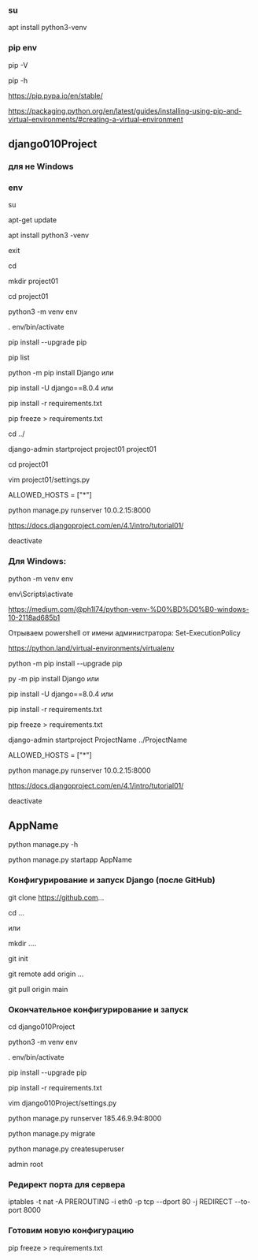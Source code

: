 ### su

apt install python3-venv

### pip env


pip -V

pip -h

https://pip.pypa.io/en/stable/

https://packaging.python.org/en/latest/guides/installing-using-pip-and-virtual-environments/#creating-a-virtual-environment



## django010Project

### для не Windows
### env  

su

apt-get update

apt install python3 -venv

exit

cd

mkdir project01

cd project01

python3 -m venv env

. env/bin/activate

pip install --upgrade pip

pip list

python -m pip install Django  или

pip install -U django==8.0.4 или

pip install -r requirements.txt

pip freeze > requirements.txt

cd ../

django-admin startproject project01 project01

cd project01

vim project01/settings.py

ALLOWED_HOSTS = ["*"]

python manage.py runserver 10.0.2.15:8000

https://docs.djangoproject.com/en/4.1/intro/tutorial01/

deactivate

### Для Windows: 

python -m venv env

env\Scripts\activate

https://medium.com/@ph1l74/python-venv-%D0%BD%D0%B0-windows-10-2118ad685b1 

Отрываем powershell от имени администратора: Set-ExecutionPolicy 

https://python.land/virtual-environments/virtualenv

python -m pip install --upgrade pip 

py -m pip install Django или

pip install -U django==8.0.4 или

pip install -r requirements.txt

pip freeze > requirements.txt

django-admin startproject ProjectName ../ProjectName

ALLOWED_HOSTS = ["*"]

python manage.py runserver 10.0.2.15:8000

https://docs.djangoproject.com/en/4.1/intro/tutorial01/

deactivate



## AppName

python manage.py -h

python manage.py startapp AppName


### Конфигурирование и запуск Django (после GitHub)

git clone https://github.com...

cd ... 

или

mkdir ....

git init

git remote add origin ...

git pull origin main


### Окончательное конфигурирование и запуск

cd django010Project

python3 -m venv env

. env/bin/activate

pip install --upgrade pip

pip install -r requirements.txt

vim django010Project/settings.py

python manage.py runserver 185.46.9.94:8000

python manage.py migrate

python manage.py createsuperuser

admin root


### Редирект порта для сервера
iptables -t nat -A PREROUTING -i eth0 -p tcp --dport 80 -j REDIRECT --to-port 8000

### Готовим новую конфигурацию 

pip freeze > requirements.txt


